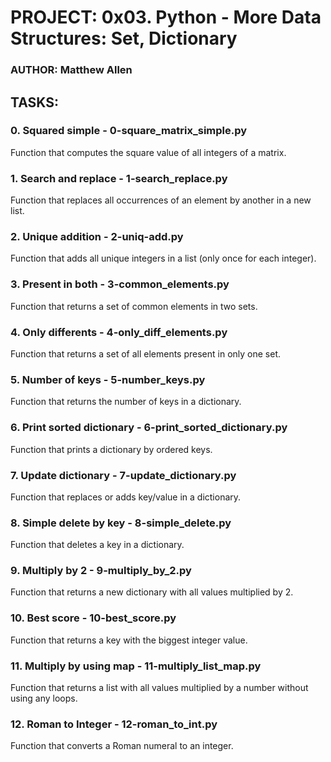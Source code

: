 # PROJECT: 0x03. Python - More Data Structures: Set, Dictionary
### AUTHOR: Matthew Allen

## TASKS:
### 0. Squared simple - 0-square_matrix_simple.py
Function that computes the square value of all integers of a matrix.

### 1. Search and replace - 1-search_replace.py
Function that replaces all occurrences of an element by another in a new list.

### 2. Unique addition - 2-uniq-add.py
Function that adds all unique integers in a list (only once for each integer).

### 3. Present in both - 3-common_elements.py
Function that returns a set of common elements in two sets.

### 4. Only differents - 4-only_diff_elements.py
Function that returns a set of all elements present in only one set.

### 5. Number of keys - 5-number_keys.py
Function that returns the number of keys in a dictionary.

### 6. Print sorted dictionary - 6-print_sorted_dictionary.py
Function that prints a dictionary by ordered keys.

### 7. Update dictionary - 7-update_dictionary.py
Function that replaces or adds key/value in a dictionary.

### 8. Simple delete by key - 8-simple_delete.py
Function that deletes a key in a dictionary.

### 9. Multiply by 2 - 9-multiply_by_2.py
Function that returns a new dictionary with all values multiplied by 2.

### 10. Best score - 10-best_score.py
Function that returns a key with the biggest integer value.

### 11. Multiply by using map - 11-multiply_list_map.py
Function that returns a list with all values multiplied by a number without using any loops.

### 12. Roman to Integer - 12-roman_to_int.py
Function that converts a Roman numeral to an integer.
